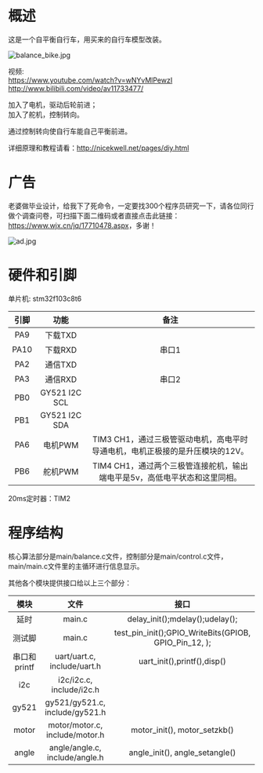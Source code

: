 
# 概述

这是一个自平衡自行车，用买来的自行车模型改装。

![balance_bike.jpg](https://github.com/nicekwell/balance_bike/raw/master/balance_bike.jpg)

视频:   
<https://www.youtube.com/watch?v=wNYvMlPewzI>  
<http://www.bilibili.com/video/av11733477/>

加入了电机，驱动后轮前进；  
加入了舵机，控制转向。

通过控制转向使自行车能自己平衡前进。

详细原理和教程请看：<http://nicekwell.net/pages/diy.html>

# 广告

老婆做毕业设计，给我下了死命令，一定要找300个程序员研究一下，请各位同行做个调查问卷，可扫描下面二维码或者直接点击此链接：<https://www.wjx.cn/jq/17710478.aspx>，多谢！

![ad.jpg](https://github.com/nicekwell/balance_bike/raw/master/images/ad.jpg)


# 硬件和引脚

单片机: stm32f103c8t6

引脚 | 功能 | 备注
:-: | :-: | :-: 
PA9 | 下载TXD | 
PA10 | 下载RXD | 串口1
PA2 | 通信TXD |
PA3 | 通信RXD | 串口2
PB0 | GY521 I2C SCL | 
PB1 | GY521 I2C SDA | 
PA6 | 电机PWM | TIM3 CH1，通过三极管驱动电机，高电平时导通电机，电机正极接的是升压模块的12V。
PB6 | 舵机PWM | TIM4 CH1，通过两个三极管连接舵机，输出端电平是5v，高低电平状态和这里同相。

20ms定时器：TIM2

# 程序结构

核心算法部分是main/balance.c文件，控制部分是main/control.c文件，main/main.c文件里的主循环进行信息显示。

其他各个模块提供接口给以上三个部分：

模块 | 文件 | 接口
:-: | :-: | :-:
延时 | main.c | delay_init();mdelay();udelay();
测试脚 | main.c | test_pin_init();GPIO_WriteBits(GPIOB, GPIO_Pin_12, );
串口和printf | uart/uart.c, include/uart.h | uart_init(),printf(),disp()
i2c | i2c/i2c.c, include/i2c.h | 
gy521 | gy521/gy521.c, include/gy521.h | 
motor | motor/motor.c, include/motor.h | motor_init(), motor_setzkb()
angle | angle/angle.c, include/angle.h | angle_init(), angle_setangle()




